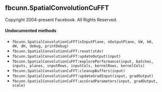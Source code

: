 <a name="fbcunn.SpatialConvolutionCuFFT.dok"></a>


## fbcunn.SpatialConvolutionCuFFT ##

Copyright 2004-present Facebook. All Rights Reserved.


#### Undocumented methods ####

<a name="fbcunn.SpatialConvolutionCuFFT"></a>
 * `fbcunn.SpatialConvolutionCuFFT(nInputPlane, nOutputPlane,
                                        kW, kH, dW, dH, debug, printDebug)`
<a name="fbcunn.SpatialConvolutionCuFFT:reset"></a>
 * `fbcunn.SpatialConvolutionCuFFT:reset(stdv)`
<a name="fbcunn.SpatialConvolutionCuFFT:updateOutput"></a>
 * `fbcunn.SpatialConvolutionCuFFT:updateOutput(input)`
<a name="fbcunn.SpatialConvolutionCuFFT:explorePerformance"></a>
 * `fbcunn.SpatialConvolutionCuFFT:explorePerformance(input, batches,
      inputs, planes, inputRows, inputCols, kernelRows, kernelCols)`
<a name="fbcunn.SpatialConvolutionCuFFT:cleanupBuffers"></a>
 * `fbcunn.SpatialConvolutionCuFFT:cleanupBuffers(input)`
<a name="fbcunn.SpatialConvolutionCuFFT:updateGradInput"></a>
 * `fbcunn.SpatialConvolutionCuFFT:updateGradInput(input, gradOutput)`
<a name="fbcunn.SpatialConvolutionCuFFT:accGradParameters"></a>
 * `fbcunn.SpatialConvolutionCuFFT:accGradParameters(input, gradOutput, scale)`
